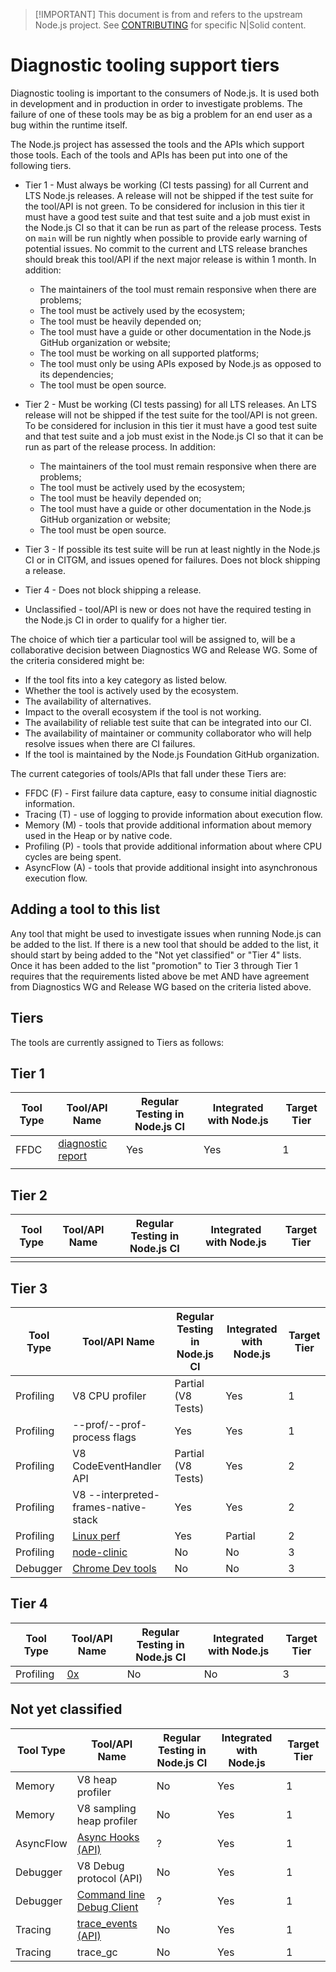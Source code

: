 > \[!IMPORTANT]
> This document is from and refers to the upstream Node.js project.
> See [CONTRIBUTING](../../CONTRIBUTING.md) for specific N|Solid content.

# Diagnostic tooling support tiers

Diagnostic tooling is important to the consumers of Node.js. It is used both
in development and in production in order to investigate problems.  The failure
of one of these tools may be as big a problem for an end user as a bug within
the runtime itself.

The Node.js project has assessed the tools and the APIs which support those
tools. Each of the tools and APIs has been put into one of
the following tiers.

* Tier 1 - Must always be working (CI tests passing) for all
  Current and LTS Node.js releases. A release will not be shipped if the test
  suite for the tool/API is not green. To be considered for inclusion
  in this tier it must have a good test suite and that test suite and a job
  must exist in the Node.js CI so that it can be run as part of the release
  process. Tests on `main` will be run nightly when possible to provide
  early warning of potential issues.  No commit to the current and LTS
  release branches should break this tool/API if the next major release
  is within 1 month. In addition:
  * The maintainers of the tool must remain responsive when there
    are problems;
  * The tool must be actively used by the ecosystem;
  * The tool must be heavily depended on;
  * The tool must have a guide or other documentation in the Node.js GitHub
    organization or website;
  * The tool must be working on all supported platforms;
  * The tool must only be using APIs exposed by Node.js as opposed to
    its dependencies;
  * The tool must be open source.

* Tier 2 - Must be working (CI tests passing) for all
  LTS releases. An LTS release will not be shipped if the test
  suite for the tool/API is not green. To be considered for inclusion
  in this tier it must have a good test suite and that test suite and a job
  must exist in the Node.js CI so that it can be run as part of the release
  process. In addition:
  * The maintainers of the tool must remain responsive when
    there are problems;
  * The tool must be actively used by the ecosystem;
  * The tool must be heavily depended on;
  * The tool must have a guide or other documentation in the Node.js GitHub
    organization or website;
  * The tool must be open source.

* Tier 3 - If possible its test suite will be run at least nightly
  in the Node.js CI or in CITGM, and issues opened for failures.
  Does not block shipping a release.

* Tier 4 - Does not block shipping a release.

* Unclassified - tool/API is new or does not have the required testing in the
  Node.js CI in order to qualify for a higher tier.

The choice of which tier a particular tool will be assigned to, will be a
collaborative decision between Diagnostics WG and Release WG. Some of the
criteria considered might be:

* If the tool fits into a key category as listed below.
* Whether the tool is actively used by the ecosystem.
* The availability of alternatives.
* Impact to the overall ecosystem if the tool is not working.
* The availability of reliable test suite that can be integrated into our CI.
* The availability of maintainer or community collaborator who will help
  resolve issues when there are CI failures.
* If the tool is maintained by the Node.js Foundation GitHub organization.

The current categories of tools/APIs that fall under these Tiers are:

* FFDC (F) - First failure data capture, easy to consume initial diagnostic
  information.
* Tracing (T) - use of logging to provide information about execution flow.
* Memory (M) - tools that provide additional information about memory
  used in the Heap or by native code.
* Profiling (P) - tools that provide additional information about where
  CPU cycles are being spent.
* AsyncFlow (A) - tools that provide additional insight into asynchronous
  execution flow.

## Adding a tool to this list

Any tool that might be used to investigate issues when running Node.js can
be added to the list. If there is a new tool that should be added to the
list, it should start by being added to the "Not yet classified" or
"Tier 4" lists. Once it has been added to the list "promotion" to Tier 3
through Tier 1 requires that the requirements listed above be met AND
have agreement from Diagnostics WG and Release WG based on the criteria
listed above.

## Tiers

The tools are currently assigned to Tiers as follows:

## Tier 1

| Tool Type | Tool/API Name         | Regular Testing in Node.js CI | Integrated with Node.js | Target Tier |
| --------- | --------------------- | ----------------------------- | ----------------------- | ----------- |
| FFDC      | [diagnostic report][] | Yes                           | Yes                     | 1           |
|           |                       |                               |                         |             |

## Tier 2

| Tool Type | Tool/API Name | Regular Testing in Node.js CI | Integrated with Node.js | Target Tier |
| --------- | ------------- | ----------------------------- | ----------------------- | ----------- |
|           |               |                               |                         |             |

## Tier 3

| Tool Type | Tool/API Name                        | Regular Testing in Node.js CI | Integrated with Node.js | Target Tier |
| --------- | ------------------------------------ | ----------------------------- | ----------------------- | ----------- |
| Profiling | V8 CPU profiler                      | Partial (V8 Tests)            | Yes                     | 1           |
| Profiling | --prof/--prof-process flags          | Yes                           | Yes                     | 1           |
| Profiling | V8 CodeEventHandler API              | Partial (V8 Tests)            | Yes                     | 2           |
| Profiling | V8 --interpreted-frames-native-stack | Yes                           | Yes                     | 2           |
| Profiling | [Linux perf][]                       | Yes                           | Partial                 | 2           |
| Profiling | [node-clinic][]                      | No                            | No                      | 3           |
| Debugger  | [Chrome Dev tools][]                 | No                            | No                      | 3           |

## Tier 4

| Tool Type | Tool/API Name | Regular Testing in Node.js CI | Integrated with Node.js | Target Tier |
| --------- | ------------- | ----------------------------- | ----------------------- | ----------- |
| Profiling | [0x][]        | No                            | No                      | 3           |

## Not yet classified

| Tool Type | Tool/API Name                             | Regular Testing in Node.js CI | Integrated with Node.js | Target Tier |
| --------- | ----------------------------------------- | ----------------------------- | ----------------------- | ----------- |
| Memory    | V8 heap profiler                          | No                            | Yes                     | 1           |
| Memory    | V8 sampling heap profiler                 | No                            | Yes                     | 1           |
| AsyncFlow | [Async Hooks (API)][]                     | ?                             | Yes                     | 1           |
| Debugger  | V8 Debug protocol (API)                   | No                            | Yes                     | 1           |
| Debugger  | [Command line Debug Client][]             | ?                             | Yes                     | 1           |
| Tracing   | [trace\_events (API)][trace_events (API)] | No                            | Yes                     | 1           |
| Tracing   | trace\_gc                                 | No                            | Yes                     | 1           |

[0x]: https://github.com/davidmarkclements/0x
[Async Hooks (API)]: https://nodejs.org/api/async_hooks.html
[Chrome Dev Tools]: https://developer.chrome.com/docs/devtools/
[Command line Debug Client]: https://nodejs.org/api/inspector.html
[Linux perf]: https://perf.wiki.kernel.org/index.php/Main_Page
[diagnostic report]: https://nodejs.org/api/report.html
[node-clinic]: https://github.com/clinicjs/node-clinic/
[trace_events (API)]: https://nodejs.org/api/tracing.html
